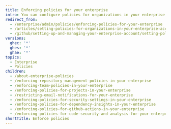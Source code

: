 ```yaml
---
title: Enforcing policies for your enterprise
intro: You can configure policies for organizations in your enterprise.
redirect_from:
  - /enterprise/admin/policies/enforcing-policies-for-your-enterprise
  - /articles/setting-policies-for-organizations-in-your-enterprise-account
  - /github/setting-up-and-managing-your-enterprise-account/setting-policies-for-organizations-in-your-enterprise-account
versions:
  ghec: '*'
  ghes: '*'
  ghae: '*'
topics:
  - Enterprise
  - Policies
children:
  - /about-enterprise-policies
  - /enforcing-repository-management-policies-in-your-enterprise
  - /enforcing-team-policies-in-your-enterprise
  - /enforcing-policies-for-projects-in-your-enterprise
  - /restricting-email-notifications-for-your-enterprise
  - /enforcing-policies-for-security-settings-in-your-enterprise
  - /enforcing-policies-for-dependency-insights-in-your-enterprise
  - /enforcing-policies-for-github-actions-in-your-enterprise
  - /enforcing-policies-for-code-security-and-analysis-for-your-enterprise
shortTitle: Enforce policies
---
```


